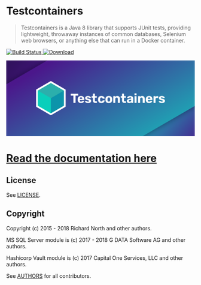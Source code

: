 # Testcontainers

> Testcontainers is a Java 8 library that supports JUnit tests, providing lightweight, throwaway instances of common databases, Selenium web browsers, or anything else that can run in a Docker container.

[![Build Status](https://travis-ci.org/testcontainers/testcontainers-java.svg?branch=master)](https://travis-ci.org/testcontainers/testcontainers-java)[ ![Download](https://api.bintray.com/packages/testcontainers/releases/testcontainers/images/download.svg) ](https://bintray.com/testcontainers/releases/testcontainers/_latestVersion)

![Testcontainers logo](docs/logo.png)

# [Read the documentation here](http://www.testcontainers.org)

## License

See [LICENSE](LICENSE).

## Copyright

Copyright (c) 2015 - 2018 Richard North and other authors.

MS SQL Server module is (c) 2017 - 2018 G DATA Software AG and other authors.

Hashicorp Vault module is (c) 2017 Capital One Services, LLC and other authors.

See [AUTHORS](AUTHORS) for all contributors.
